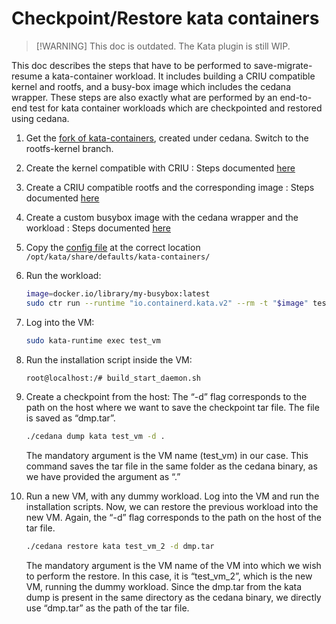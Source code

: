 # Checkpoint/Restore kata containers

> \[!WARNING] This doc is outdated. The Kata plugin is still WIP.

This doc describes the steps that have to be performed to save-migrate-resume a kata-container workload. It includes building a CRIU compatible kernel and rootfs, and a busy-box image which includes the cedana wrapper. These steps are also exactly what are performed by an end-to-end test for kata container workloads which are checkpointed and restored using cedana.

1. Get the [fork of kata-containers](https://github.com/cedana/kata-containers), created under cedana. Switch to the rootfs-kernel branch.
2. Create the kernel compatible with CRIU : Steps documented [here](how-to-make-kernel-criu-compatible.md)
3. Create a CRIU compatible rootfs and the corresponding image : Steps documented [here](how-to-make-rootfs-criu-compatible.md)
4. Create a custom busybox image with the cedana wrapper and the workload : Steps documented [here](how-to-create-custom-busybox-image.md)
5. Copy the [config file](../../../scripts/kata-utils/configuration-qemu.toml) at the correct location `/opt/kata/share/defaults/kata-containers/`
6.  Run the workload:

    ```bash
    image=docker.io/library/my-busybox:latest
    sudo ctr run --runtime "io.containerd.kata.v2" --rm -t "$image" test_vm cedana test.sh
    ```
7.  Log into the VM:

    ```bash
    sudo kata-runtime exec test_vm
    ```
8.  Run the installation script inside the VM:

    ```bash
    root@localhost:/# build_start_daemon.sh
    ```
9.  Create a checkpoint from the host: The “-d” flag corresponds to the path on the host where we want to save the checkpoint tar file. The file is saved as “dmp.tar”.

    ```bash
    ./cedana dump kata test_vm -d .
    ```

    The mandatory argument is the VM name (test\_vm) in our case. This command saves the tar file in the same folder as the cedana binary, as we have provided the argument as “.”
10. Run a new VM, with any dummy workload. Log into the VM and run the installation scripts. Now, we can restore the previous workload into the new VM. Again, the “-d” flag corresponds to the path on the host of the tar file.

    ```bash
    ./cedana restore kata test_vm_2 -d dmp.tar
    ```

    The mandatory argument is the VM name of the VM into which we wish to perform the restore. In this case, it is “test\_vm\_2”, which is the new VM, running the dummy workload. Since the dmp.tar from the kata dump is present in the same directory as the cedana binary, we directly use “dmp.tar” as the path of the tar file.
